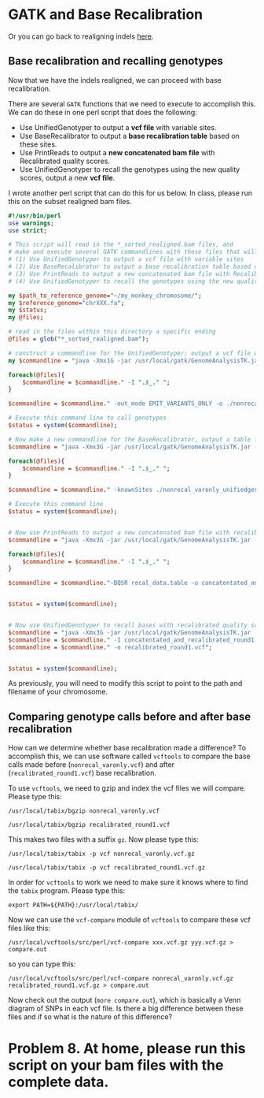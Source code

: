 # GATK and Base Recalibration

Or you can go back to realigning indels [here](https://github.com/evansbenj/BIO720/blob/master/8_GATK_realigning_indels.md).

## Base recalibration and recalling genotypes

Now that we have the indels realigned, we can proceed with base recalibration.

There are several `GATK` functions that we need to execute to accomplish this. We can do these in one perl script that does the following:
* Use UnifiedGenotyper to output a **vcf file** with variable sites.
* Use BaseRecalibrator to output a **base recalibration table** based on these sites.
* Use PrintReads to output a **new concatenated bam file** with Recalibrated quality scores.
* Use UnifiedGenotyper to recall the genotypes using the new quality scores, output a new **vcf file**.

I wrote another perl script that can do this for us below. In class, please run this on the subset realigned bam files. 

``` perl
#!/usr/bin/perl
use warnings;
use strict;

# This script will read in the *_sorted_realigned.bam files, and 
# make and execute several GATK commandlines with these files that will
# (1) Use UnifiedGenotyper to output a vcf file with variable sites
# (2) Use BaseRecalibrator to output a base recalibration table based on these sites
# (3) Use PrintReads to output a new concatenated bam file with Recalibrated quality scores
# (4) Use UnifiedGenotyper to recall the genotypes using the new quality scores; output a new vcf file.

my $path_to_reference_genome="~/my_monkey_chromosome/";
my $reference_genome="chrXXX.fa";
my $status;
my @files;

# read in the files within this directory a specific ending
@files = glob("*_sorted_realigned.bam");

# construct a commandline for the UnifiedGenotyper; output a vcf file with only variable sites
my $commandline = "java -Xmx1G -jar /usr/local/gatk/GenomeAnalysisTK.jar -T UnifiedGenotyper -R ".$path_to_reference_genome.$reference_genome;

foreach(@files){
    $commandline = $commandline." -I ".$_." ";
}

$commandline = $commandline." -out_mode EMIT_VARIANTS_ONLY -o ./nonrecal_varonly.vcf";

# Execute this command line to call genotypes
$status = system($commandline);

# Now make a new commandline for the BaseRecalibrator, output a table for base recalibration 
$commandline = "java -Xmx3G -jar /usr/local/gatk/GenomeAnalysisTK.jar -T BaseRecalibrator -R ".$path_to_reference_genome.$reference_genome." ";

foreach(@files){
    $commandline = $commandline." -I ".$_." ";
}

$commandline = $commandline." -knownSites ./nonrecal_varonly_unifiedgenotyper.vcf -o recal_data.table";

# Execute this command line
$status = system($commandline);


# Now use PrintReads to output a new concatenated bam file with recalibrated quality scores
$commandline = "java -Xmx3G -jar /usr/local/gatk/GenomeAnalysisTK.jar -T PrintReads -R ".$path_to_reference_genome.$reference_genome;

foreach(@files){
    $commandline = $commandline." -I ".$_." ";
}

$commandline = $commandline."-BQSR recal_data.table -o concatentated_and_recalibrated_round1.bam";


$status = system($commandline);


# Now use UnifiedGenotyper to recall bases with recalibrated quality scores; output a vcf file 
$commandline = "java -Xmx3G -jar /usr/local/gatk/GenomeAnalysisTK.jar -T UnifiedGenotyper -R ".$path_to_reference_genome.$reference_genome;
$commandline = $commandline." -I concatentated_and_recalibrated_round1.bam";
$commandline = $commandline." -o recalibrated_round1.vcf";


$status = system($commandline);

```

As previously, you will need to modify this script to point to the path and filename of your chromosome.

## Comparing genotype calls before and after base recalibration

How can we determine whether base recalibration made a difference?  To accomplish this, we can use software called `vcftools` to compare the base calls made before (`nonrecal_varonly.vcf`) and after (`recalibrated_round1.vcf`) base recalibration.

To use `vcftools`, we need to gzip and index the vcf files we will compare. Please type this:

`/usr/local/tabix/bgzip nonrecal_varonly.vcf`

`/usr/local/tabix/bgzip recalibrated_round1.vcf`

This makes two files with a suffix `gz`.  Now please type this:

`/usr/local/tabix/tabix -p vcf nonrecal_varonly.vcf.gz`

`/usr/local/tabix/tabix -p vcf recalibrated_round1.vcf.gz`

In order for `vcftools` to work we need to make sure it knows where to find the `tabix` program. Please type this:

`export PATH=${PATH}:/usr/local/tabix/`

Now we can use the `vcf-compare` module of `vcftools` to compare these vcf files like this:

`/usr/local/vcftools/src/perl/vcf-compare xxx.vcf.gz yyy.vcf.gz > compare.out`

so you can type this:

`/usr/local/vcftools/src/perl/vcf-compare nonrecal_varonly.vcf.gz recalibrated_round1.vcf.gz > compare.out`

Now check out the output (`more compare.out`), which is basically a Venn diagram of SNPs in each vcf file. Is there a big difference between these files and if so what is the nature of this difference?


# Problem 8. At home, please run this script on your bam files with the complete data.
